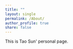 ```yaml
--- 
title: "" 
layout: single 
permalink: /About/ 
author_profile: true 
share: false
---
```


This is Tao Sun' personal page.